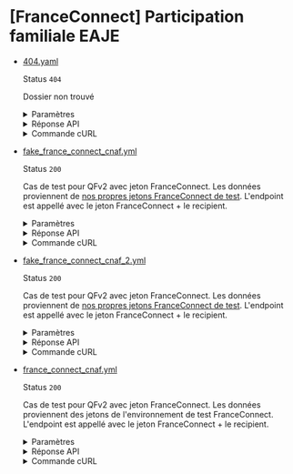 # [FranceConnect] Participation familiale EAJE
* [404.yaml](404.yaml)

  Status `404`

  Dossier non trouvé

  <details><summary>Paramètres</summary>
  <p>

  ```json
  {
    "nomNaissance": "LEFEBVRE",
    "codeCogInseeCommuneNaissance": "00404",
    "codeCogInseePaysNaissance": "99100",
    "sexeEtatCivil": "F"
  }
  ```

  </p>
  </details>

  <details><summary>Réponse API</summary>
  <p>

  ```json
  {
    "errors": [
      {
        "code": "37003",
        "title": "Dossier allocataire absent CNAV",
        "detail": "Le dossier allocataire n'a pas été trouvé auprès de la CNAV.",
        "source": null,
        "meta": {
          "provider": "CNAV"
        }
      }
    ]
  }
  ```

  </p>
  </details>

  <details><summary>Commande cURL</summary>
  <p>

  ```bash
  curl -H "Authorization: Bearer $token_france_connect" --url "https://staging.particulier.api.gouv.fr/v3/dss/participation_familiale_aeje/france_connect?recipient=13002526500013"
  ```

  </p>
  </details>
* [fake_france_connect_cnaf.yml](fake_france_connect_cnaf.yml)

  Status `200`

  Cas de test pour QFv2 avec jeton FranceConnect.
Les données proviennent de [nos propres jetons FranceConnect de test](../france_connect/cnaf_qfv2.yml).
L'endpoint est appellé avec le jeton FranceConnect + le recipient.

  <details><summary>Paramètres</summary>
  <p>

  ```json
  {
    "prenoms": [
      "Georges"
    ],
    "nomNaissance": "CNAF",
    "nomUsage": "MARTIN",
    "anneeDateNaissance": 2002,
    "moisDateNaissance": 1,
    "jourDateNaissance": 1,
    "sexeEtatCivil": "M",
    "codeCogInseeCommuneNaissance": "75002",
    "codeCogInseePaysNaissance": "99100"
  }
  ```

  </p>
  </details>

  <details><summary>Réponse API</summary>
  <p>

  ```json
  {
    "data": {
      "allocataires": [
        {
          "nom_naissance": "CNAF",
          "nom_usage": "MARTIN",
          "prenoms": "Georges",
          "date_naissance": "1975-02-18",
          "sexe": "M",
          "code_cog_insee_commune_naissance": "75111"
        }
      ],
      "enfants": [
        {
          "nom_naissance": "CNAF",
          "nom_usage": null,
          "prenoms": "Loic Thierry Simon",
          "date_naissance": "2004-01-20",
          "sexe": "M",
          "code_cog_insee_commune_naissance": "75111"
        },
        {
          "nom_naissance": "CNAF",
          "nom_usage": null,
          "prenoms": "Schildegonde Gertrude Gontrand",
          "date_naissance": "200&-04-23",
          "sexe": "F",
          "code_cog_insee_commune_naissance": "75111"
        }
      ],
      "adresse": {
        "destinataire": "Madame Angela Claire Louise DUBOIS",
        "complement_information": null,
        "complement_information_geographique": null,
        "numero_libelle_voie": "24 avenue de rivoli",
        "lieu_dit": null,
        "code_postal_ville": "75002",
        "pays": "FRANCE"
      },
      "parametres_calcul_participation_familiale": {
        "nombre_enfants_a_charge": 2,
        "nombre_enfants_beneficiaire_AEEH": 1,
        "base_ressources_annuelles": {
          "valeur": 16123,
          "annee_calcul": 2024
        }
      }
    },
    "links": {
    },
    "meta": {
    }
  }
  ```

  </p>
  </details>

  <details><summary>Commande cURL</summary>
  <p>

  ```bash
  curl -H "Authorization: Bearer $token_france_connect" --url "https://staging.particulier.api.gouv.fr/v3/dss/participation_familiale_aeje/france_connect?recipient=13002526500013"
  ```

  </p>
  </details>
* [fake_france_connect_cnaf_2.yml](fake_france_connect_cnaf_2.yml)

  Status `200`

  Cas de test pour QFv2 avec jeton FranceConnect.
Les données proviennent de [nos propres jetons FranceConnect de test](../france_connect/cnaf_qfv2.yml).
L'endpoint est appellé avec le jeton FranceConnect + le recipient.

  <details><summary>Paramètres</summary>
  <p>

  ```json
  {
    "prenoms": [
      "Thomas"
    ],
    "nomNaissance": "Delatour",
    "nomUsage": "Delamouette",
    "anneeDateNaissance": 1994,
    "moisDateNaissance": 4,
    "jourDateNaissance": 16,
    "sexeEtatCivil": "M",
    "codeCogInseeCommuneNaissance": "75111",
    "codeCogInseePaysNaissance": "99100"
  }
  ```

  </p>
  </details>

  <details><summary>Réponse API</summary>
  <p>

  ```json
  {
    "data": {
      "allocataires": [
        {
          "nom_naissance": "CNAF",
          "nom_usage": "MARTIN",
          "prenoms": "Georges",
          "date_naissance": "1975-02-18",
          "sexe": "M",
          "code_cog_insee_commune_naissance": "75111"
        }
      ],
      "enfants": [
        {
          "nom_naissance": "CNAF",
          "nom_usage": null,
          "prenoms": "Loic Thierry Simon",
          "date_naissance": "2004-01-20",
          "sexe": "M",
          "code_cog_insee_commune_naissance": "75111"
        },
        {
          "nom_naissance": "CNAF",
          "nom_usage": null,
          "prenoms": "Schildegonde Gertrude Gontrand",
          "date_naissance": "200&-04-23",
          "sexe": "F",
          "code_cog_insee_commune_naissance": "75111"
        }
      ],
      "adresse": {
        "destinataire": "Madame Angela Claire Louise DUBOIS",
        "complement_information": null,
        "complement_information_geographique": null,
        "numero_libelle_voie": "24 avenue de rivoli",
        "lieu_dit": null,
        "code_postal_ville": "75002",
        "pays": "FRANCE"
      },
      "parametres_calcul_participation_familiale": {
        "nombre_enfants_a_charge": 2,
        "nombre_enfants_beneficiaire_AEEH": 1,
        "base_ressources_annuelles": {
          "valeur": 16123,
          "annee_calcul": 2024
        }
      }
    },
    "links": {
    },
    "meta": {
    }
  }
  ```

  </p>
  </details>

  <details><summary>Commande cURL</summary>
  <p>

  ```bash
  curl -H "Authorization: Bearer $token_france_connect" --url "https://staging.particulier.api.gouv.fr/v3/dss/participation_familiale_aeje/france_connect?recipient=13002526500013"
  ```

  </p>
  </details>
* [france_connect_cnaf.yml](france_connect_cnaf.yml)

  Status `200`

  Cas de test pour QFv2 avec jeton FranceConnect.
Les données proviennent des jetons de l'environnement de test FranceConnect.
L'endpoint est appellé avec le jeton FranceConnect + le recipient.

  <details><summary>Paramètres</summary>
  <p>

  ```json
  {
    "prenoms": [
      "Angela",
      "Claire",
      "Louise"
    ],
    "nomNaissance": "DUBOIS",
    "anneeDateNaissance": 1962,
    "moisDateNaissance": 8,
    "jourDateNaissance": 24,
    "sexeEtatCivil": "F",
    "codeCogInseeCommuneNaissance": "75107",
    "codeCogInseePaysNaissance": "99100"
  }
  ```

  </p>
  </details>

  <details><summary>Réponse API</summary>
  <p>

  ```json
  {
    "data": {
      "allocataires": [
        {
          "nom_naissance": "DUBOIS",
          "nom_usage": null,
          "prenoms": "Angela Claire Louise",
          "date_naissance": "1988-01-20",
          "sexe": "F",
          "code_cog_insee_commune_naissance": "75111"
        }
      ],
      "enfants": [
        {
          "nom_naissance": "DUBOIS",
          "nom_usage": null,
          "prenoms": "Loic Thierry Simon",
          "date_naissance": "2004-01-20",
          "sexe": "M",
          "code_cog_insee_commune_naissance": "75111"
        }
      ],
      "adresse": {
        "destinataire": "Madame Angela Claire Louise DUBOIS",
        "complement_information": null,
        "complement_information_geographique": null,
        "numero_libelle_voie": "24 avenue de rivoli",
        "lieu_dit": null,
        "code_postal_ville": "75002",
        "pays": "FRANCE"
      },
      "parametres_calcul_participation_familiale": {
        "nombre_enfants_a_charge": 1,
        "nombre_enfants_beneficiaire_AEEH": 1,
        "base_ressources_annuelles": {
          "valeur": 98342,
          "annee_calcul": 2024
        }
      }
    },
    "links": {
    },
    "meta": {
    }
  }
  ```

  </p>
  </details>

  <details><summary>Commande cURL</summary>
  <p>

  ```bash
  curl -H "Authorization: Bearer $token_france_connect" --url "https://staging.particulier.api.gouv.fr/v3/dss/participation_familiale_aeje/france_connect?recipient=13002526500013"
  ```

  </p>
  </details>
